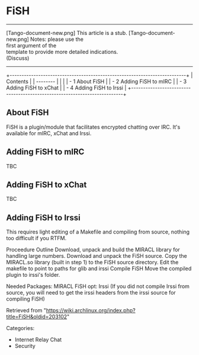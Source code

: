 FiSH
====

  ------------------------ ------------------------ ------------------------
  [Tango-document-new.png] This article is a stub.  [Tango-document-new.png]
                           Notes: please use the    
                           first argument of the    
                           template to provide more 
                           detailed indications.    
                           (Discuss)                
  ------------------------ ------------------------ ------------------------

+--------------------------------------------------------------------------+
| Contents                                                                 |
| --------                                                                 |
|                                                                          |
| -   1 About FiSH                                                         |
| -   2 Adding FiSH to mIRC                                                |
| -   3 Adding FiSH to xChat                                               |
| -   4 Adding FiSH to Irssi                                               |
+--------------------------------------------------------------------------+

About FiSH
----------

FiSH is a plugin/module that facilitates encrypted chatting over IRC.
It's available for mIRC, xChat and Irssi.

Adding FiSH to mIRC
-------------------

TBC

Adding FiSH to xChat
--------------------

TBC

Adding FiSH to Irssi
--------------------

This requires light editing of a Makefile and compiling from source,
nothing too difficult if you RTFM.

Proceedure Outline Download, unpack and build the MIRACL library for
handling large numbers. Download and unpack the FiSH source. Copy the
MIRACL.so library (built in step 1) to the FiSH source directory. Edit
the makefile to point to paths for glib and irssi Compile FiSH Move the
compiled plugin to irssi's folder.

Needed Packages: MIRACL FiSH opt: Irssi (If you did not compile Irssi
from source, you will need to get the irssi headers from the irssi
source for compiling FiSH)

Retrieved from
"https://wiki.archlinux.org/index.php?title=FiSH&oldid=203102"

Categories:

-   Internet Relay Chat
-   Security
